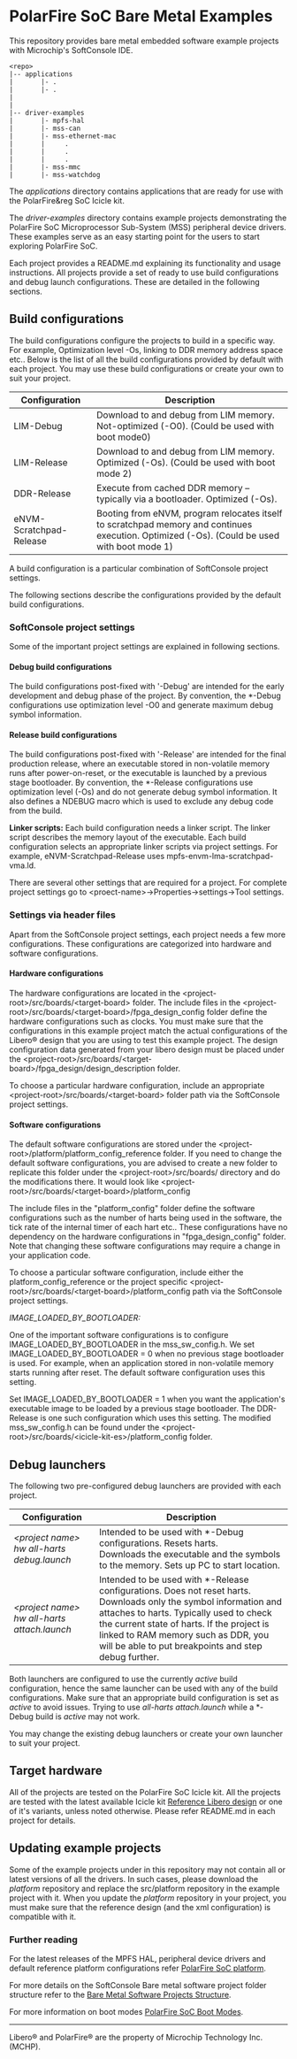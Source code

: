 # PolarFire SoC Bare Metal Examples
This repository provides bare metal embedded software example projects with Microchip's SoftConsole IDE.

```
<repo>
|-- applications
|       |- .
|       |- .
|
|
|-- driver-examples
|       |- mpfs-hal
|       |- mss-can
|       |- mss-ethernet-mac
|       |     .
|       |     .
|       |     .
|       |- mss-mmc
|       |- mss-watchdog

```

The *applications* directory contains applications that are ready for use with the PolarFire&reg SoC Icicle kit.

The *driver-examples* directory contains example projects demonstrating the PolarFire SoC Microprocessor Sub-System (MSS) peripheral device drivers. These examples serve as an easy starting point for the users to start exploring PolarFire SoC.

Each project provides a README.md explaining its functionality and usage instructions.
All projects provide a set of ready to use build configurations and debug launch configurations. These are detailed in the following sections.

## Build configurations
The build configurations configure the projects to build in a specific way. For example, Optimization level -Os, linking to DDR memory address space etc..
Below is the list of all the build configurations provided by default with each project. You may use these build configurations or create your own to suit your project.

|Configuration              | Description                                                                                                |
|------------------------- | ---------------------------------------------------------------------------------------------------------- |
|LIM-Debug                  | Download to and debug from LIM memory. Not-optimized (-O0). (Could be used with boot mode0)                 |
|LIM-Release                | Download to and debug from LIM memory. Optimized (-Os). (Could be used with boot mode 2)                   |
|DDR-Release                | Execute from cached DDR memory – typically via a bootloader. Optimized (-Os).                              |
|eNVM-Scratchpad-Release    | Booting from eNVM, program relocates itself to scratchpad memory and continues execution. Optimized (-Os). (Could be used with boot mode 1)|

A build configuration is a particular combination of SoftConsole project settings.

The following sections describe the configurations provided by the default build configurations.

### SoftConsole project settings
Some of the important project settings are explained in following sections.

#### Debug build configurations
The build configurations post-fixed with '-Debug' are intended for the early development and debug phase of the project. By convention, the *-Debug configurations use optimization level -O0 and generate maximum debug symbol information.

#### Release build configurations
The build configurations post-fixed with '-Release' are intended for the final production release, where an executable stored in non-volatile memory runs after power-on-reset, or the executable is launched by a previous stage bootloader. By convention, the *-Release configurations use optimization level (-Os) and do not generate debug symbol information. It also defines a NDEBUG macro which is used to exclude any debug code from the build.

**Linker scripts:** Each build configuration needs a linker script. The linker script describes the memory layout of the executable. Each build configuration selects an appropriate linker scripts via project settings. For example, eNVM-Scratchpad-Release uses mpfs-envm-lma-scratchpad-vma.ld.

There are several other settings that are required for a project. For complete project settings go to \<proect-name>->Properties->settings->Tool settings.

### Settings via header files
Apart from the SoftConsole project settings, each project needs a few more configurations. These configurations are categorized into hardware and software configurations.

#### Hardware configurations
The hardware configurations are located in the \<project-root>/src/boards/\<target-board> folder. The include files in the \<project-root>/src/boards/\<target-board>/fpga_design_config folder define the hardware configurations such as clocks. You must make sure that the configurations in this example project match the actual configurations of the Libero&reg; design that you are using to test this example project. The design configuration data generated from your libero design must be placed under the \<project-root>/src/boards/\<target-board>/fpga_design/design_description folder.

To choose a particular hardware configuration, include an appropriate \<project-root>/src/boards/\<target-board> folder path via the SoftConsole project settings.

#### Software configurations
The default software configurations are stored under the \<project-root>/platform/platform_config_reference folder. If you need to change the default software configurations, you are advised to create a new folder to replicate this folder under the \<project-root>/src/boards/ directory and do the modifications there. It would look like \<project-root>/src/boards/\<target-board>/platform_config

The include files in the "platform_config" folder define the software configurations such as the number of harts being used in the software, the tick rate of the internal timer of each hart etc.. These configurations have no dependency on the hardware configurations in "fpga_design_config" folder. Note that changing these software configurations may require a change in your application code.

To choose a particular software configuration, include either the platform_config_reference or the project specific \<project-root>/src/boards/\<target-board>/platform_config path via the SoftConsole project settings.

*IMAGE_LOADED_BY_BOOTLOADER:*

One of the important software configurations is to configure IMAGE_LOADED_BY_BOOTLOADER in the mss_sw_config.h. We set IMAGE_LOADED_BY_BOOTLOADER = 0 when no previous stage bootloader is used. For example, when an application stored in non-volatile memory starts running after reset. The default software configuration uses this setting.

Set IMAGE_LOADED_BY_BOOTLOADER = 1 when you want the application's executable image to be loaded by a previous stage bootloader. The DDR-Release is one such configuration which uses this setting. The modified mss_sw_config.h can be found  under the \<project-root>/src/boards/\<icicle-kit-es>/platform_config folder.

## Debug launchers
The following two pre-configured debug launchers are provided with each project.

|Configuration              | Description                                                                                                |
|---------------------------|------------------------------------------------------------------------------------------------------------|
|_\<project name> hw all-harts debug.launch_ | Intended to be used with *-Debug configurations. Resets harts.<br> Downloads the executable and the symbols to the memory. Sets up PC to start location. |
|_\<project name> hw all-harts attach.launch_ | Intended to be used with *-Release configurations. Does not reset harts. <br> Downloads only the symbol information and attaches to harts. Typically used to check the current state of harts. If the project is linked to RAM memory such as DDR, you will be able to put breakpoints and step debug further.                   |

Both launchers are configured to use the currently _active_ build configuration, hence the same launcher can be used with any of the build configurations. Make sure that an appropriate build configuration is set as _active_ to avoid issues. Trying to use _all-harts attach.launch_ while a *-Debug build is _active_ may not work.

You may change the existing debug launchers or create your own launcher to suit your project.

## Target hardware
All of the projects are tested on the PolarFire SoC Icicle kit. All the projects are tested with the latest available Icicle kit [Reference Libero design](https://mi-v-ecosystem.github.io/redirects/repo-icicle-kit-reference-design) or one of it's variants, unless noted otherwise. Please refer README.md in each project for details.

## Updating example projects
Some of the example projects under in this repository may not contain all or latest versions of all the drivers. In such cases, please download the _platform_ repository and replace the src/platform repository in the example project with it.
When you update the _platform_ repository in your project, you must make sure that the reference design (and the xml configuration) is compatible with it.

### Further reading
For the latest releases of the MPFS HAL, peripheral device drivers and default reference platform configurations refer [PolarFire SoC platform](https://mi-v-ecosystem.github.io/redirects/repo-platform).

For more details on the SoftConsole Bare metal software project folder structure refer to the [Bare Metal Software Projects Structure](https://mi-v-ecosystem.github.io/redirects/bare-metal-project-structure_bare-metal-software-project-structure).

For more information on boot modes [PolarFire SoC Boot Modes](https://mi-v-ecosystem.github.io/redirects/boot-modes_boot-modes-fundamentals).

___
Libero&reg; and PolarFire&reg; are the property of Microchip Technology Inc. (MCHP).
